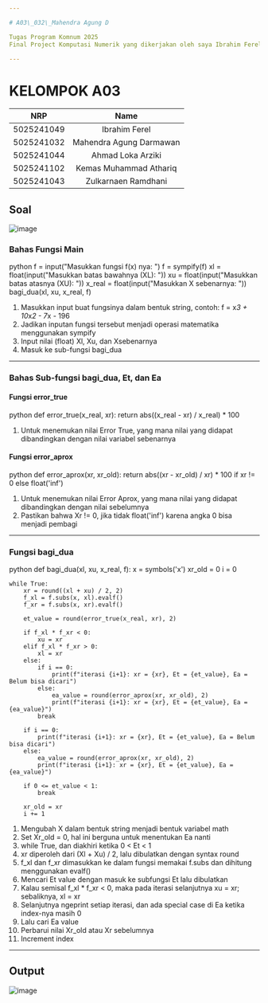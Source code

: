 ```yaml
---

# A03\_032\_Mahendra Agung D

Tugas Program Komnum 2025
Final Project Komputasi Numerik yang dikerjakan oleh saya Ibrahim Ferel sebagai salah satu anggota dari kelompok A03

---
```


# KELOMPOK A03
|    NRP     |      Name      |
| :--------: | :------------: |
| 5025241049 | Ibrahim Ferel |
| 5025241032 | Mahendra Agung Darmawan |
| 5025241044 | Ahmad Loka Arziki |
| 5025241102 | Kemas Muhammad Athariq |
| 5025241043 | Zulkarnaen Ramdhani |

## Soal
![image](https://github.com/user-attachments/assets/a4dfa22b-2a51-4c36-a2e1-cc9f388afd50)

### Bahas Fungsi Main

python
f = input("Masukkan fungsi f(x) nya: ")
f = sympify(f)
xl = float(input("Masukkan batas bawahnya (XL): "))
xu = float(input("Masukkan batas atasnya (XU): "))
x_real = float(input("Masukkan X sebenarnya: "))
bagi_dua(xl, xu, x_real, f)


1. Masukkan input buat fungsinya dalam bentuk string, contoh: f = x*3 + 10*x*2 - 7*x - 196
2. Jadikan inputan fungsi tersebut menjadi operasi matematika menggunakan sympify
3. Input nilai (float) Xl, Xu, dan Xsebenarnya
4. Masuk ke sub-fungsi bagi_dua

---

### Bahas Sub-fungsi bagi_dua, Et, dan Ea

#### Fungsi error_true

python
def error_true(x_real, xr):
    return abs((x_real - xr) / x_real) * 100


1. Untuk menemukan nilai Error True, yang mana nilai yang didapat dibandingkan dengan nilai variabel sebenarnya

#### Fungsi error_aprox

python
def error_aprox(xr, xr_old):
    return abs((xr - xr_old) / xr) * 100 if xr != 0 else float('inf')


1. Untuk menemukan nilai Error Aprox, yang mana nilai yang didapat dibandingkan dengan nilai sebelumnya
2. Pastikan bahwa Xr != 0, jika tidak float('inf') karena angka 0 bisa menjadi pembagi

---

### Fungsi bagi_dua

python
def bagi_dua(xl, xu, x_real, f):
    x = symbols('x')
    xr_old = 0
    i = 0

    while True:
        xr = round((xl + xu) / 2, 2)
        f_xl = f.subs(x, xl).evalf()
        f_xr = f.subs(x, xr).evalf()

        et_value = round(error_true(x_real, xr), 2)

        if f_xl * f_xr < 0:
            xu = xr
        elif f_xl * f_xr > 0:
            xl = xr
        else:
            if i == 0:
                print(f"iterasi {i+1}: xr = {xr}, Et = {et_value}, Ea = Belum bisa dicari")
            else:
                ea_value = round(error_aprox(xr, xr_old), 2)
                print(f"iterasi {i+1}: xr = {xr}, Et = {et_value}, Ea = {ea_value}")
            break 

        if i == 0:
            print(f"iterasi {i+1}: xr = {xr}, Et = {et_value}, Ea = Belum bisa dicari")
        else:
            ea_value = round(error_aprox(xr, xr_old), 2)
            print(f"iterasi {i+1}: xr = {xr}, Et = {et_value}, Ea = {ea_value}")

        if 0 <= et_value < 1:
            break

        xr_old = xr
        i += 1


1. Mengubah X dalam bentuk string menjadi bentuk variabel math
2. Set Xr_old = 0, hal ini berguna untuk menentukan Ea nanti
3. while True, dan diakhiri ketika 0 < Et < 1
4. xr diperoleh dari (Xl + Xu) / 2, lalu dibulatkan dengan syntax round
5. f_xl dan f_xr dimasukkan ke dalam fungsi memakai f.subs dan dihitung menggunakan evalf()
6. Mencari Et value dengan masuk ke subfungsi Et lalu dibulatkan
7. Kalau semisal f_xl * f_xr < 0, maka pada iterasi selanjutnya xu = xr; sebaliknya, xl = xr
8. Selanjutnya ngeprint setiap iterasi, dan ada special case di Ea ketika index-nya masih 0
9. Lalu cari Ea value
10. Perbarui nilai Xr_old atau Xr sebelumnya
11. Increment index

---

## Output
![image](https://github.com/user-attachments/assets/d7465669-0115-4159-a399-873ac928ce4d)
